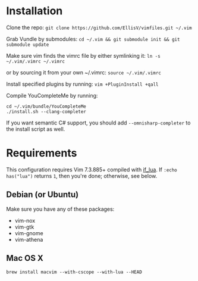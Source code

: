 Installation
============

Clone the repo:
`git clone https://github.com/EllisV/vimfiles.git ~/.vim`

Grab Vundle by submodules:
`cd ~/.vim && git submodule init && git submodule update`

Make sure vim finds the vimrc file by either symlinking it:
`ln -s ~/.vim/.vimrc ~/.vimrc`

or by sourcing it from  your own ~/.vimrc:
`source ~/.vim/.vimrc`

Install specified plugins by running:
`vim +PluginInstall +qall`

Compile YouCompleteMe by running:

    cd ~/.vim/bundle/YouCompleteMe
    ./install.sh --clang-completer

If you want semantic C# support, you should add `--omnisharp-completer` to the install script as well.

Requirements
============

This configuration requires Vim 7.3.885+ compiled with [if\_lua](http://vimdoc.sourceforge.net/htmldoc/if_lua.html).
If `:echo has("lua")` returns `1`, then you're done; otherwise, see below.

## Debian (or Ubuntu)

Make sure you have any of these packages:
* vim-nox
* vim-gtk
* vim-gnome
* vim-athena

## Mac OS X

    brew install macvim --with-cscope --with-lua --HEAD
